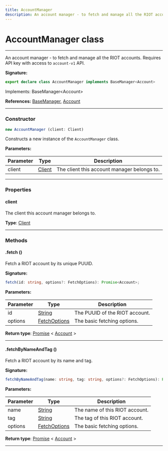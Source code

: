 ```yaml
---
title: AccountManager
description: An account manager - to fetch and manage all the RIOT accounts.   Requires API key with access to `account-v1` API.
---
```


# AccountManager class

---

An account manager - to fetch and manage all the RIOT accounts.   Requires API key with access to `account-v1` API.

**Signature:**

```ts
export declare class AccountManager implements BaseManager<Account> 
```

Implements: BaseManager&lt;Account&gt;

**References:** [BaseManager](/api/interfaces/basemanager), [Account](/api/classes/account)

---

### Constructor

```ts
new AccountManager (client: Client)
```

Constructs a new instance of the `AccountManager` class.

**Parameters:**

| Parameter | Type | Description |
| --------- | ---- | ----------- |
| client | [Client](/api/classes/client) | The client this account manager belongs to. |
---

### Properties

#### client

The client this account manager belongs to.



**Type**: [Client](/api/classes/client)

---

### Methods

#### .fetch ()

Fetch a RIOT account by its unique PUUID.




**Signature:**

```ts
fetch(id: string, options?: FetchOptions): Promise<Account>;
```

**Parameters:**

| Parameter | Type | Description |
| --------- | ---- | ----------- |
| id | [String](https://developer.mozilla.org/en-US/docs/Web/JavaScript/Reference/Global_Objects/String) | The PUUID of the RIOT account. |
| options | [FetchOptions](/api/interfaces/fetchoptions) | The basic fetching options. |

**Return type**: [Promise](https://developer.mozilla.org/en-US/docs/Web/JavaScript/Reference/Global_Objects/Promise) \< [Account](/api/classes/account) \>

---

#### .fetchByNameAndTag ()

Fetch a RIOT account by its name and tag.




**Signature:**

```ts
fetchByNameAndTag(name: string, tag: string, options?: FetchOptions): Promise<Account>;
```

**Parameters:**

| Parameter | Type | Description |
| --------- | ---- | ----------- |
| name | [String](https://developer.mozilla.org/en-US/docs/Web/JavaScript/Reference/Global_Objects/String) | The name of this RIOT account. |
| tag | [String](https://developer.mozilla.org/en-US/docs/Web/JavaScript/Reference/Global_Objects/String) | The tag of this RIOT account. |
| options | [FetchOptions](/api/interfaces/fetchoptions) | The basic fetching options. |

**Return type**: [Promise](https://developer.mozilla.org/en-US/docs/Web/JavaScript/Reference/Global_Objects/Promise) \< [Account](/api/classes/account) \>

---

